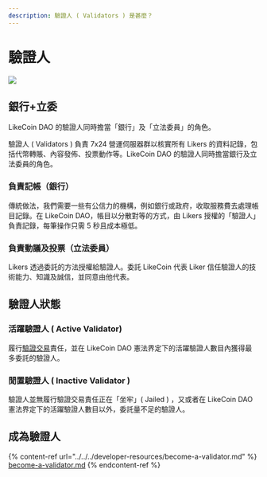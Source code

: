 ```yaml
---
description: 驗證人 ( Validators ) 是甚麼？
---
```


# 驗證人

![](../../../.gitbook/assets/likecoin\_ad78\_postlist\_1213.png)

## 銀行+立委 <a href="#bank-legco" id="bank-legco"></a>

LikeCoin DAO 的驗證人同時擔當「銀行」及「立法委員」的角色。

驗證人 ( Validators ) 負責 7x24 營運伺服器群以核實所有 Likers 的資料記錄，包括代幣轉賬、內容發佈、投票動作等。LikeCoin DAO 的驗證人同時擔當銀行及立法委員的角色。

### **負責記帳（銀行）**

傳統做法，我們需要一些有公信力的機構，例如銀行或政府，收取服務費去處理帳目記錄。在 LikeCoin DAO，帳目以分散對等的方式，由 Likers 授權的「驗證人」負責記錄，每筆操作只需 5 秒且成本極低。

### **負責動議及投票（立法委員）**

Likers 透過委託的方法授權給驗證人。委託 LikeCoin 代表 Liker 信任驗證人的技術能力、知識及誠信，並同意由他代表。

## 驗證人狀態 <a href="#status" id="status"></a>

### 活躍驗證人 ( Active Validator)&#x20;

履行[驗證交易](../../../user-guide/background.md#9e68)責任，並在 LikeCoin DAO 憲法界定下的活躍驗證人數目內獲得最多委託的驗證人。

### 閒置驗證人 ( Inactive Validator )

驗證人並無履行驗證交易責任正在「坐牢」( Jailed ) ，又或者在 LikeCoin DAO 憲法界定下的活躍驗證人數目以外，委託量不足的驗證人。

## 成為驗證人

{% content-ref url="../../../developer-resources/become-a-validator.md" %}
[become-a-validator.md](../../../developer-resources/become-a-validator.md)
{% endcontent-ref %}

